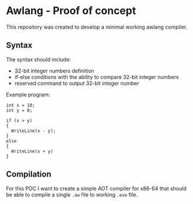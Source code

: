 # Awlang - Proof of concept

This repository was created to develop a minimal working awlang compiler.

## Syntax

The syntax should include:
- 32-bit integer numbers definition
- if-else conditions with the ability to compare 32-bit integer numbers
- reserved command to output 32-bit integer number

Example program:
```
int x = 10;
int y = 8;

if (x > y)
{
  WriteLine(x - y);
}
else
{
  WriteLine(x + y)
}
```

## Compilation

For this POC I want to create a simple AOT compiler for x86-64 that should be able to compile a single `.aw` file to working `.exe` file.
